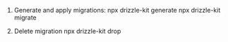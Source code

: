 1. Generate and apply migrations:
npx drizzle-kit generate
npx drizzle-kit migrate

2. Delete migration
npx drizzle-kit drop